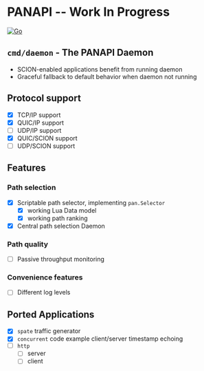 # PANAPI -- Work In Progress
[![Go](https://github.com/netsys-lab/panapi/actions/workflows/go.yml/badge.svg)](https://github.com/netsys-lab/panapi/actions/workflows/go.yml)

## `cmd/daemon` - The PANAPI Daemon

* SCION-enabled applications benefit from running daemon
* Graceful fallback to default behavior when daemon not running

## Protocol support

- [x] TCP/IP support
- [x] QUIC/IP support
- [ ] UDP/IP support
- [x] QUIC/SCION support
- [ ] UDP/SCION support

## Features

### Path selection

- [x] Scriptable path selector, implementing `pan.Selector`
  - [x] working Lua Data model
  - [x] working path ranking
- [x] Central path selection Daemon

### Path quality

- [ ] Passive throughput monitoring

### Convenience features
- [ ] Different log levels


## Ported Applications
- [x] `spate` traffic generator
- [x] `concurrent` code example client/server timestamp echoing
- [ ] `http`
  - [ ] server
  - [ ] client
